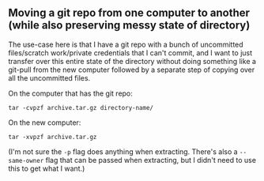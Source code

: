 ## Moving a git repo from one computer to another (while also preserving messy state of directory)

The use-case here is that I have a git repo with a bunch of uncommitted files/scratch work/private credentials that I can't commit,
and I want to just transfer over this entire state of the directory without doing something like a git-pull from the new
computer followed by a separate step of copying over all the uncommitted files.

On the computer that has the git repo:

```
tar -cvpzf archive.tar.gz directory-name/
```

On the new computer:

```
tar -xvpzf archive.tar.gz
```

(I'm not sure the `-p` flag does anything when extracting.
There's also a `--same-owner` flag that can be passed when extracting,
but I didn't need to use this to get what I want.)
